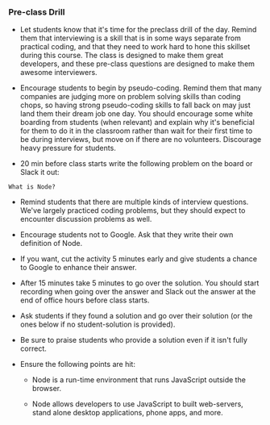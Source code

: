 ### Pre-class Drill

- Let students know that it's time for the preclass drill of the day. Remind them that interviewing is a skill that is in some ways separate from practical coding, and that they need to work hard to hone this skillset during this course. The class is designed to make them great developers, and these pre-class questions are designed to make them awesome interviewers.

- Encourage students to begin by pseudo-coding. Remind them that many companies are judging more on problem solving skills than coding chops, so having strong pseudo-coding skills to fall back on may just land them their dream job one day. You should encourage some white boarding from students (when relevant) and explain why it's beneficial for them to do it in the classroom rather than wait for their first time to be during interviews, but move on if there are no volunteers. Discourage heavy pressure for students.

- 20 min before class starts write the following problem on the board or Slack it out:

```
What is Node?
```

- Remind students that there are multiple kinds of interview questions. We've largely practiced coding problems, but they should expect to encounter discussion problems as well.

- Encourage students not to Google. Ask that they write their own definition of Node.

- If you want, cut the activity 5 minutes early and give students a chance to Google to enhance their answer.

- After 15 minutes take 5 minutes to go over the solution. You should start recording when going over the answer and Slack out the answer at the end of office hours before class starts.

- Ask students if they found a solution and go over their solution (or the ones below if no student-solution is provided).

- Be sure to praise students who provide a solution even if it isn't fully correct.

- Ensure the following points are hit:

  - Node is a run-time environment that runs JavaScript outside the browser.

  - Node allows developers to use JavaScript to built web-servers, stand alone desktop applications, phone apps, and more.
